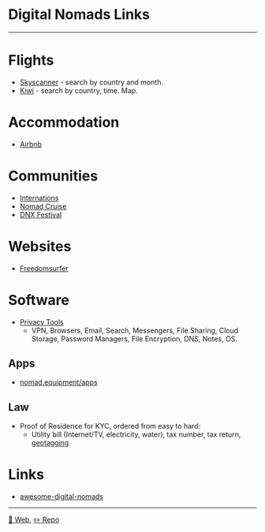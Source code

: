 # Digital Nomads Links

---

# Flights

* [Skyscanner](http://skyscanner.com/) - search by country and month.
* [Kiwi](https://www.kiwi.com) - search by country, time. Map.

# Accommodation

* [Airbnb](https://www.airbnb.com/)

# Communities

* [Internations](https://www.internations.org/)
* [Nomad Cruise](https://www.nomadcruise.com/)
* [DNX Festival](https://www.dnxfestival.com/)

# Websites

* [Freedomsurfer](https://www.freedomsurfer.com/)

# Software

* [Privacy Tools](https://www.privacytools.io/)
  * VPN, Browsers, Email, Search, Messengers, File Sharing, Cloud Storage, Password Managers, File Encryption, DNS, Notes, OS. 

## Apps

* [nomad.equipment/apps](http://nomad.equipment/apps/)

## Law

* Proof of Residence for KYC, ordered from easy to hard:
  * Utility bill (Internet/TV, electricity, water), tax number, tax return, [geotagging](https://en.wikipedia.org/wiki/Geotagging)


# Links

* [awesome-digital-nomads](https://github.com/cbovis/awesome-digital-nomads)

---
[🔗 Web](https://intershore.github.io/digital-nomads/), [✏️ Repo](https://github.com/intershore/digital-nomads/)

